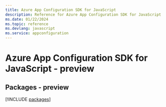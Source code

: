 ```yaml
---
title: Azure App Configuration SDK for JavaScript
description: Reference for Azure App Configuration SDK for JavaScript
ms.date: 01/22/2024
ms.topic: reference
ms.devlang: javascript
ms.service: appconfiguration
---
```

# Azure App Configuration SDK for JavaScript - preview
## Packages - preview
[!INCLUDE [packages](app-configuration-index.md)]